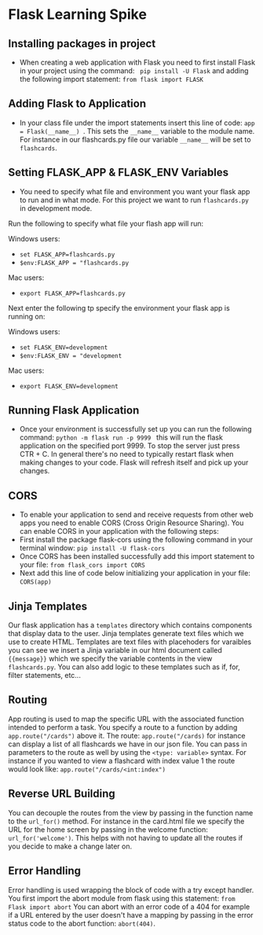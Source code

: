 # Flask Learning Spike

## Installing packages in project
- When creating a web application with Flask you need to first install Flask in your project using the command: ` pip install -U Flask` and adding the following import statement: `from flask import FLASK`

## Adding Flask to Application
- In your class file under the import statements insert this line of code: `app = Flask(__name__)
`. This sets the `__name__` variable to the module name. For instance in our flashcards.py file our variable `__name__` will be set to `flashcards`. 

## Setting FLASK_APP & FLASK_ENV Variables
- You need to specify what file and environment you want your flask app to run and in what mode. For this project we want to run `flashcards.py` in development mode.

Run the following to specify what file your flash app will run:

Windows users:
- `set FLASK_APP=flashcards.py`
- `$env:FLASK_APP = "flashcards.py`

Mac users:
- `export FLASK_APP=flashcards.py`

Next enter the following tp specify the environment your flask app is running on: 

Windows users:
- `set FLASK_ENV=development`
- `$env:FLASK_ENV = "development`

Mac users:
- `export FLASK_ENV=development`


## Running Flask Application
- Once your environment is successfully set up you can run the following command: `python -m flask run -p 9999
` this will run the flask application on the specified port 9999. To stop the server just press CTR + C. In general there's no need to typically restart flask when making changes to your code. Flask will refresh itself and pick up your changes.

## CORS 
- To enable your application to send and receive requests from other web apps you need to enable CORS (Cross Origin Resource Sharing). You can enable CORS in your application with the following steps:
- First install the package flask-cors using the following command in your terminal window: `pip install -U flask-cors`
- Once CORS has been installed successfully add this import statement to your file: `from flask_cors import CORS`
- Next add this line of code below initializing your application in your file: `CORS(app)`

## Jinja Templates

Our flask application has a `templates` directory which contains components that display data to the user. Jinja templates generate text files which we use to create HTML.  Templates are text files with placehoders for varaibles you can see we insert a Jinja variable in our html document called `{{message}}` which we specify the variable contents in the view `flashcards.py`. You can also add logic to these templates such as if, for, filter statements, etc...

## Routing

App routing is used to map the specific URL with the associated function intended to perform a task. You specify a route to a function by adding `app.route("/cards")` above it. The route: `app.route("/cards)` for instance can display a list of all flashcards we have in our json file. You can pass in parameters to the route as well by using the `<type: variable>` syntax. For instance if you wanted to view a flashcard with index value 1 the route would look like: `app.route("/cards/<int:index")`

## Reverse URL Building
You can decouple the routes from the view by passing in the function name to the `url_for()` method. For instance in the card.html file we specify the URL for the home screen by passing in the welcome function: `url_for('welcome')`. This helps with not having to update all the routes if you decide to make a change later on.


## Error Handling

Error handling is used wrapping the block of code with a try except handler. You first import the abort module from flask using  this statement: `from Flask import abort` You can abort with an error code of a 404 for example if a URL entered by the user doesn't have a mapping by passing in the error status code to the abort function: `abort(404)`.
